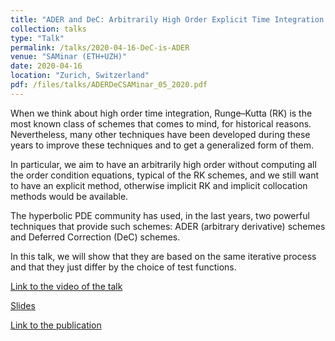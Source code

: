 ```yaml
---
title: "ADER and DeC: Arbitrarily High Order Explicit Time Integration Methods"
collection: talks
type: "Talk"
permalink: /talks/2020-04-16-DeC-is-ADER
venue: "SAMinar (ETH+UZH)"
date: 2020-04-16
location: "Zurich, Switzerland"
pdf: /files/talks/ADERDeCSAMinar_05_2020.pdf
---
```


When we think about high order time integration, Runge–Kutta (RK) is the most known class of schemes that comes to mind, for historical reasons. Nevertheless, many other techniques have been developed during these years to improve these techniques and to get a generalized form of them.

In particular, we aim to have an arbitrarily high order without computing all the order condition equations, typical of the RK schemes, and we still want to have an explicit method, otherwise implicit RK and implicit collocation methods would be available.

The hyperbolic PDE community has used, in the last years, two powerful techniques that provide such schemes: ADER (arbitrary derivative) schemes and Deferred Correction (DeC) schemes.

In this talk, we will show that they are based on the same iterative process and that they just differ by the choice of test functions.

[Link to the video of the talk](https://drive.math.uzh.ch/index.php/s/25opXm79yGeWrrY)

[Slides](/files/talks/ADERDeCSAMinar_05_2020.pdf)

[Link to the publication](/publication/2021-02-10-ADER-is-DeC)
